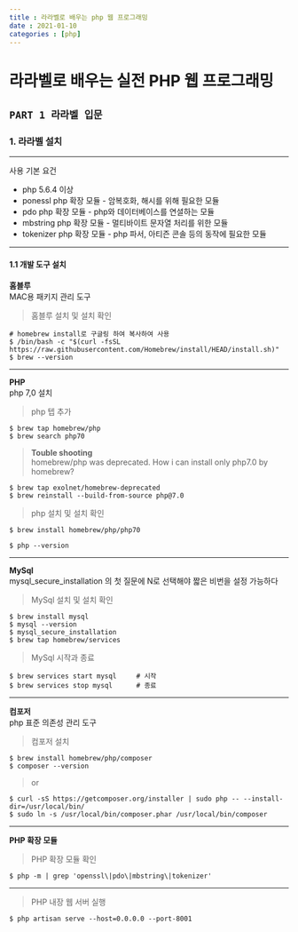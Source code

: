 ```yaml
---
title : 라라벨로 배우는 php 웹 프로그래밍
date : 2021-01-10
categories : [php]
---
```


# 라라벨로 배우는 실전 PHP 웹 프로그래밍

## `PART 1 라라벨 입문`

### 1. 라라벨 설치

---

사용 기본 요건
+ php 5.6.4 이상
+ ponessl php 확장 모듈 - 암복호화, 해시를 위해 필요한 모듈
+ pdo php 확장 모듈 - php와 데이터베이스를 연셜하는 모듈
+ mbstring php 확장 모듈 - 멀티바이트 문자열 처리를 위한 모듈
+ tokenizer php 확장 모듈 - php 파서, 아티즌 콘솔 등의 동작에 필요한 모듈

---

#### 1.1 개발 도구 설치   

__홈블루__   
MAC용 패키지 관리 도구

> 홈블루 설치 및 설치 확인

```
# homebrew install로 구글링 하여 복사하여 사용
$ /bin/bash -c "$(curl -fsSL https://raw.githubusercontent.com/Homebrew/install/HEAD/install.sh)"
$ brew --version
```

---

__PHP__  
php 7,0 설치

> php 텝 추가

```
$ brew tap homebrew/php
$ brew search php70
```


> __Touble shooting__   
> homebrew/php was deprecated. How i can install only php7.0 by homebrew?

```
$ brew tap exolnet/homebrew-deprecated
$ brew reinstall --build-from-source php@7.0 
```

> php 설치 및 설치 확인

```
$ brew install homebrew/php/php70

$ php --version
```

---

__MySql__   
mysql_secure_installation 의 첫 질문에 N로 선택해야 짧은 비번을 설정 가능하다

> MySql 설치 및 설치 확인

```
$ brew install mysql
$ mysql --version
$ mysql_secure_installation
$ brew tap homebrew/services
```
> MySql 시작과 종료

```
$ brew services start mysql     # 시작
$ brew services stop mysql      # 종료
```

---

__컴포저__   
php 표준 의존성 관리 도구

> 컴포저 설치

```
$ brew install homebrew/php/composer
$ composer --version
```
> or

```
$ curl -sS https://getcomposer.org/installer | sudo php -- --install-dir=/usr/local/bin/ 
$ sudo ln -s /usr/local/bin/composer.phar /usr/local/bin/composer
```

---

__PHP 확장 모듈__

> PHP 확장 모듈 확인

```
$ php -m | grep 'openssl\|pdo\|mbstring\|tokenizer'
```

---

> PHP 내장 웹 서버 실행 

```
$ php artisan serve --host=0.0.0.0 --port-8001
```




